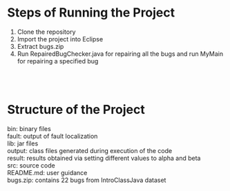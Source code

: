 # Steps of Running the Project

1. Clone the repository
2. Import the project into Eclipse
3. Extract bugs.zip
4. Run RepairedBugChecker.java for repairing all the bugs and run MyMain for repairing a specified bug

 <br />
 <br />
 
# Structure of the Project

bin: binary files  <br /> 
fault: output of fault localization <br />
lib: jar files <br />
output: class files generated during execution of the code <br />
result: results obtained via setting different values to alpha and beta <br />
src: source code <br />
README.md: user guidance <br />
bugs.zip: contains 22 bugs from IntroClassJava dataset <br />

